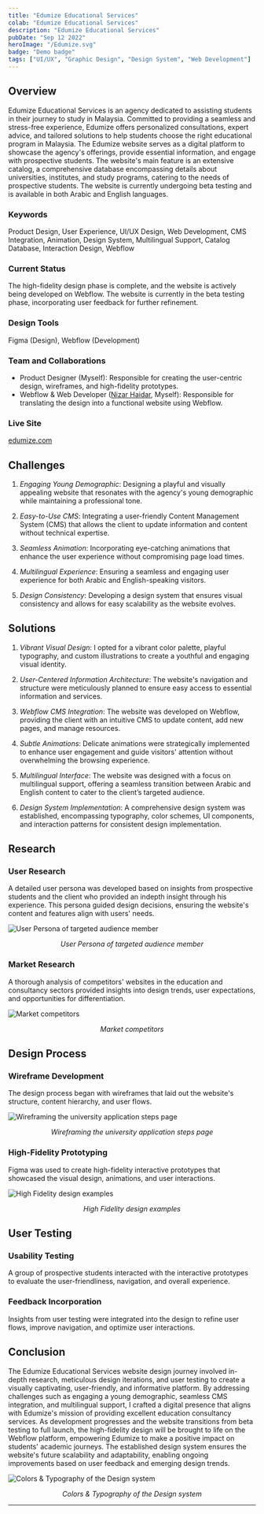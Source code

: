 ```yaml
---
title: "Edumize Educational Services"
colab: "Edumize Educational Services"
description: "Edumize Educational Services"
pubDate: "Sep 12 2022"
heroImage: "/Edumize.svg"
badge: "Demo badge"
tags: ["UI/UX", "Graphic Design", "Design System", "Web Development"]
---
```


## Overview

Edumize Educational Services is an agency dedicated to assisting students in their journey to study in Malaysia. Committed to providing a seamless and stress-free experience, Edumize offers personalized consultations, expert advice, and tailored solutions to help students choose the right educational program in Malaysia. The Edumize website serves as a digital platform to showcase the agency's offerings, provide essential information, and engage with prospective students. The website's main feature is an extensive catalog, a comprehensive database encompassing details about universities, institutes, and study programs, catering to the needs of prospective students. The website is currently undergoing beta testing and is available in both Arabic and English languages.

### Keywords
Product Design, User Experience, UI/UX Design, Web Development, CMS Integration, Animation, Design System, Multilingual Support, Catalog Database, Interaction Design, Webflow


### Current Status
The high-fidelity design phase is complete, and the website is actively being developed on Webflow. The website is currently in the beta testing phase, incorporating user feedback for further refinement.

### Design Tools

Figma (Design), Webflow (Development)

### Team and Collaborations

- Product Designer (Myself): Responsible for creating the user-centric design, wireframes, and high-fidelity prototypes.
- Webflow & Web Developer ([Nizar Haidar](), Myself): Responsible for translating the design into a functional website using Webflow.

### Live Site

[edumize.com](http://edumize.com)

## Challenges

1. *Engaging Young Demographic*: Designing a playful and visually appealing website that resonates with the agency's young demographic while maintaining a professional tone.

2. *Easy-to-Use CMS*: Integrating a user-friendly Content Management System (CMS) that allows the client to update information and content without technical expertise.

3. *Seamless Animation*: Incorporating eye-catching animations that enhance the user experience without compromising page load times.

4. *Multilingual Experience*: Ensuring a seamless and engaging user experience for both Arabic and English-speaking visitors.

5. *Design Consistency*: Developing a design system that ensures visual consistency and allows for easy scalability as the website evolves.

## Solutions

1. *Vibrant Visual Design*: I opted for a vibrant color palette, playful typography, and custom illustrations to create a youthful and engaging visual identity.

2. *User-Centered Information Architecture*: The website's navigation and structure were meticulously planned to ensure easy access to essential information and services.

3. *Webflow CMS Integration*: The website was developed on Webflow, providing the client with an intuitive CMS to update content, add new pages, and manage resources.

4. *Subtle Animations*: Delicate animations were strategically implemented to enhance user engagement and guide visitors' attention without overwhelming the browsing experience.

5. *Multilingual Interface*: The website was designed with a focus on multilingual support, offering a seamless transition between Arabic and English content to cater to the client’s targeted audience.

6. *Design System Implementation*: A comprehensive design system was established, encompassing typography, color schemes, UI components, and interaction patterns for consistent design implementation.

## Research

### User Research

A detailed user persona was developed based on insights from prospective students and the client who provided an indepth insight through his experience. This persona guided design decisions, ensuring the website's content and features align with users' needs.

![User Persona of targeted audience member](/post1/post1a.png)
*<center> User Persona of targeted audience member </center>*

### Market Research

A thorough analysis of competitors' websites in the education and consultancy sectors provided insights into design trends, user expectations, and opportunities for differentiation.

![Market competitors](/post1/post1d.png)
*<center>Market competitors</center>*

## Design Process

### Wireframe Development

The design process began with wireframes that laid out the website's structure, content hierarchy, and user flows.

![Wireframing the university application steps page](/post1/post1c.jpg)
*<center>Wireframing the university application steps page</center>*


### High-Fidelity Prototyping

Figma was used to create high-fidelity interactive prototypes that showcased the visual design, animations, and user interactions.

![High Fidelity design examples](/post1/post1b.png)
*<center>High Fidelity design examples</center>*

## User Testing

### Usability Testing

A group of prospective students interacted with the interactive prototypes to evaluate the user-friendliness, navigation, and overall experience.

### Feedback Incorporation

Insights from user testing were integrated into the design to refine user flows, improve navigation, and optimize user interactions.

## Conclusion

The Edumize Educational Services website design journey involved in-depth research, meticulous design iterations, and user testing to create a visually captivating, user-friendly, and informative platform. By addressing challenges such as engaging a young demographic, seamless CMS integration, and multilingual support, I crafted a digital presence that aligns with Edumize's mission of providing excellent education consultancy services. As development progresses and the website transitions from beta testing to full launch, the high-fidelity design will be brought to life on the Webflow platform, empowering Edumize to make a positive impact on students' academic journeys. The established design system ensures the website's future scalability and adaptability, enabling ongoing improvements based on user feedback and emerging design trends.

![Colors & Typography of the Design system](/post1/Colours.png)
*<center>Colors & Typography of the Design system</center>*

---

